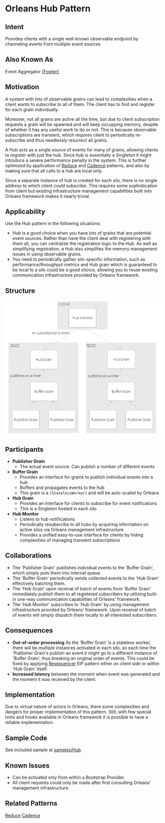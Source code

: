 # Orleans Hub Pattern

## Intent

Provides clients with a single well-known observable endpoint by channeling events from multiple event sources.

## Also Known As

Event Aggregator [[Fowler]](http://martinfowler.com/eaaDev/EventAggregator.html)

## Motivation

A system with lots of observable grains can lead to complexities when a client wants to subscribe to all of them. The client has to find and register for each grain individually. 

Moreover, not all grains are active all the time, but due to client subscription requests a grain will be spawned and will keep occupying memory, despite of whether it has any useful work to do or not. This is because observable subscriptions are transient, which requires client to periodically re-subscribe and thus needlessly resurrect all grains.

A Hub acts as a single source of events for many of grains, allowing clients to register with just the hub. Since hub is essentially a Singleton it might introduce a severe performance penalty in the system. This is further optimized by application of [Reduce](Reduce.md) and [Cadence](Cadence.md) patterns, and also by making sure that all calls to a hub are local only.      

Since a separate instance of hub is created for each silo, there is no single address to which client could subscribe. This requires some sophistication from client but existing infrastructure management capabilities built into Orleans framework makes it nearly trivial.

## Applicability

Use the Hub pattern in the following situations:

* Hub is a good choice when you have lots of grains that are potential event sources. Rather than have the client deal with registering with them all, you can centralize the registration logic to the Hub. As well as simplifying registration, a Hub also simplifies the memory management issues in using observable grains.
* You need to periodically gather silo-specific information, such as performance/throughput metrics and Hub grain which is guaranteed to be local to a silo could be a good choice, allowing you to reuse existing communication infrastructure provided by Orleans framework.     

## Structure

![hub structure diagram](images/hub-structure.png)

## Participants

* __Publisher Grain__
  * The actual event source. Can publish a number of different events
* __Buffer Grain__
  * Provides an interface for grains to publish individual events into a hub
  * Buffers and propagates events to the hub
  * This grain is a `[StatelessWorker]` and will be auto-scaled by Orleans
* __Hub Grain__
  * Provides an interface for clients to subscribe for event notifications
  * This is a Singleton hosted in each silo
* __Hub Monitor__
  * Listens to hub notifications
  * Periodically resubscribe to all hubs by acquiring information on active silos via Orleans management infrastructure
  * Provides a unified easy-to-use interface for clients by hiding complexities of managing transient subscriptions   

## Collaborations

* The 'Publisher Grain' publishes individual events to the 'Buffer Grain', which simply puts them into internal queue.
* The 'Buffer Grain' periodically sends collected events to the 'Hub Grain' effectively batching them. 
* The 'Hub Grain' upon receival of batch of events from 'Buffer Grain' immediately publish them to all registered subscribers by utilizing built-in one-way communication capabilities of Orleans' framework.
* The 'Hub Monitor' subscribes to 'Hub Grain' by using management infrastructure provided by Orleans' framework. Upon receival of batch of events will simply dispatch them locally to all interested subscribers.    

## Consequences

* __Out-of-order processing__ As the 'Buffer Grain' is a stateless worker, there will be multiple instances activated in each silo, so each time the 'Publisher Grain's publish an event it might go to a different instance of 'Buffer Grain', thus breaking an original order of events. This could be fixed by applying [Resequencer](http://www.eaipatterns.com/Resequencer.html) EIP pattern either on client side or within 'Hub Grain' itself.
* __Increased latency__ between the moment when event was generated and the moment it was received by the client. 
 
## Implementation

Due to virtual nature of actors in Orleans, there some complexities and dangers for proper implementation of this pattern. Still, with few special hints and hooks available in Orleans framework it is possible to have a reliable implementation. 

## Sample Code

See included sample at [samples/Hub](samples/Hub)

## Known Issues

- Can be activated only from within a Bootstrap Provider.
- All client requests could only be made after first consulting Orleans' management infrastructure. 

## Related Patterns
[Reduce](Reduce.md)
[Cadence](Cadence.md)
